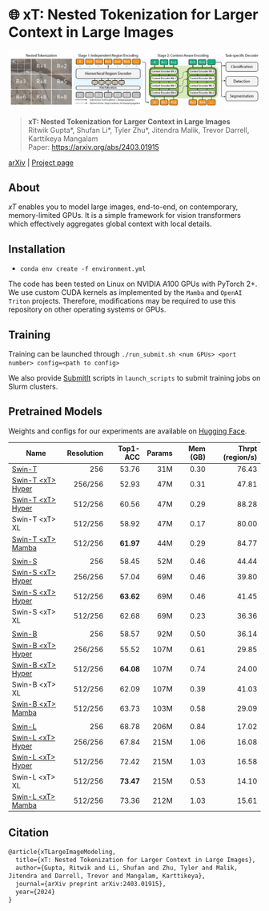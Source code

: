 # 🌐 xT: Nested Tokenization for Larger Context in Large Images
![xT](assets/xt.png "xT")

> **xT: Nested Tokenization for Larger Context in Large Images**\
> Ritwik Gupta*, Shufan Li*, Tyler Zhu*, Jitendra Malik, Trevor Darrell, Karttikeya Mangalam\
> Paper: https://arxiv.org/abs/2403.01915


[arXiv](https://arxiv.org/abs/2403.01915) | [Project page](https://ai-climate.berkeley.edu/xt-website)

## About
_xT_ enables you to model large images, end-to-end, on contemporary, memory-limited GPUs. It is a simple framework for vision transformers which effectively aggregates global context with local details.

## Installation
* `conda env create -f environment.yml`

The code has been tested on Linux on NVIDIA A100 GPUs with PyTorch 2+. We use custom CUDA kernels as implemented by the `Mamba` and `OpenAI Triton` projects. Therefore, modifications may be required to use this repository on other operating systems or GPUs.

## Training
Training can be launched through
```./run_submit.sh <num GPUs> <port number> config=<path to config>```

We also provide [SubmitIt](https://github.com/facebookincubator/submitit) scripts in `launch_scripts` to submit training jobs on Slurm clusters.

## Pretrained Models

Weights and configs for our experiments are available on [Hugging Face](https://huggingface.co/bair-climate-initiative/xt/tree/main).

|Name                     | Resolution | Top1-ACC | Params | Mem (GB) | Thrpt (region/s) |
|-------------------------|----:|-----:| ---:| ---:|---:|
|[Swin-T](https://huggingface.co/bair-climate-initiative/xt/blob/main/swin-t/weights/swin-t-nonxl-256-top1.ckpt) | 256 |  53.76| 31M | 0.30 | 76.43 |
|[Swin-T \<xT> Hyper](https://huggingface.co/bair-climate-initiative/xt/blob/main/swin-t/weights/swin-t-hyper-256-256-top1.ckpt) |  256/256 | 52.93| 47M | 0.31 | 47.81 |
|[Swin-T \<xT> Hyper](https://huggingface.co/bair-climate-initiative/xt/blob/main/swin-t/weights/swin-t-hyper-512-256-top1.ckpt) |  512/256 | 60.56| 47M | 0.29 | 88.28 |
|Swin-T \<xT> XL |  512/256 | 58.92| 47M | 0.17 | 80.00 |
|[Swin-T \<xT> Mamba](https://huggingface.co/bair-climate-initiative/xt/blob/main/swin-t/weights/swin-t-mamba-512-256-top1.ckpt) | 512/256 | **61.97**| 44M | 0.29 | 84.77 |
| |
|[Swin-S](https://huggingface.co/bair-climate-initiative/xt/blob/main/swin-s/weights/swin-s-nonxl-256-top1.ckpt)  | 256 | 58.45| 52M | 0.46 | 44.44 |
|[Swin-S \<xT> Hyper](https://huggingface.co/bair-climate-initiative/xt/blob/main/swin-s/weights/swin-s-hyper-256-256-top1.ckpt) | 256/256 |  57.04| 69M | 0.46 | 39.80 |
|[Swin-S \<xT> Hyper](https://huggingface.co/bair-climate-initiative/xt/blob/main/swin-s/weights/swin-s-hyper-512-256-top1.ckpt) | 512/256 | **63.62**| 69M | 0.46 | 41.45 |
|Swin-S \<xT> XL | 512/256 | 62.68| 69M | 0.23 | 36.36 |
| |
|[Swin-B](https://huggingface.co/bair-climate-initiative/xt/blob/main/swin-b/weights/swin-b-nonxl-256-top1.ckpt)  | 256 | 58.57| 92M | 0.50 | 36.14 |
|[Swin-B \<xT> Hyper](https://huggingface.co/bair-climate-initiative/xt/blob/main/swin-b/weights/swin-b-hyper-256-256-top1.ckpt) |  256/256 | 55.52| 107M | 0.61 | 29.85 |
|[Swin-B \<xT> Hyper](https://huggingface.co/bair-climate-initiative/xt/blob/main/swin-b/weights/swin-b-hyper-512-256-top1.ckpt) | 512/256 | **64.08**| 107M | 0.74 | 24.00 |
|Swin-B \<xT> XL | 512/256 | 62.09| 107M | 0.39 | 41.03 |
|[Swin-B \<xT> Mamba](https://huggingface.co/bair-climate-initiative/xt/blob/main/swin-b/weights/swin-b-mamba-512-256-top1.ckpt) | 512/256 |  63.73| 103M | 0.58 | 29.09 |
| |
|[Swin-L](https://huggingface.co/bair-climate-initiative/xt/blob/main/swin-l/weights/swin-l-nonxl-256-top1.ckpt) | 256 | 68.78| 206M | 0.84 | 17.02 |
|[Swin-L \<xT> Hyper](https://huggingface.co/bair-climate-initiative/xt/blob/main/swin-l/weights/swin-l-hyper-256-256-top1.ckpt) | 256/256 | 67.84| 215M | 1.06 | 16.08 |
|[Swin-L \<xT> Hyper](https://huggingface.co/bair-climate-initiative/xt/blob/main/swin-l/weights/swin-l-hyper-512-256-top1.ckpt) | 512/256 | 72.42| 215M | 1.03 | 16.58 |
|Swin-L \<xT> XL | 512/256 | **73.47**| 215M | 0.53 | 14.10 |
|[Swin-L \<xT> Mamba](https://huggingface.co/bair-climate-initiative/xt/blob/main/swin-l/weights/swin-l-mamba-512-256-top1.ckpt) | 512/256 | 73.36| 212M | 1.03 | 15.61 |

## Citation

```
@article{xTLargeImageModeling,
  title={xT: Nested Tokenization for Larger Context in Large Images},
  author={Gupta, Ritwik and Li, Shufan and Zhu, Tyler and Malik, Jitendra and Darrell, Trevor and Mangalam, Karttikeya},
  journal={arXiv preprint arXiv:2403.01915},
  year={2024}
}
```
